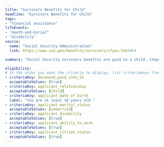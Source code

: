 ```yaml
---
title: "Survivors Benefits for Child"
headline: "Survivors Benefits for Child"
tags: 
- "financial assistance"
lifeEvents: 
- "death-and-burial"
- "disability"
source:
  name: "Social Security Administration"
  link: https://www.ssa.gov/benefits/survivors/ifyou.html#h4

summary: "Social Security survivors benefits are paid to a child, stepchild, grandchild, or adopted child of eligible workers."

eligibility:
# In the order you want the criteria to display, list criteriaKeys from the csv here, each followed by a comma-separated list of which values indicate eligibility for that criteria. Wrap individual values in quotes if they have inner commas.
- criteriaKey: deceased_paid_into_SS
  acceptableValues: [true]
- criteriaKey: applicant_relationship
  acceptableValues: [child]
- criteriaKey: applicant_date_of_birth
  label: "You are at least 18 years old."
- criteriaKey: applicant_marital_status
  acceptableValues: [unmarried]
- criteriaKey: applicant_disability
  acceptableValues: [true]
- criteriaKey: applicant_ability_to_work
  acceptableValues: [true]
- criteriaKey: applicant_citizen_status
  acceptableValues: [true]
---
```

